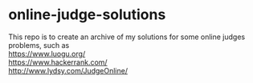 # online-judge-solutions
This repo is to create an archive of my solutions for some online judges problems, such as  
https://www.luogu.org/  
https://www.hackerrank.com/  
http://www.lydsy.com/JudgeOnline/  

